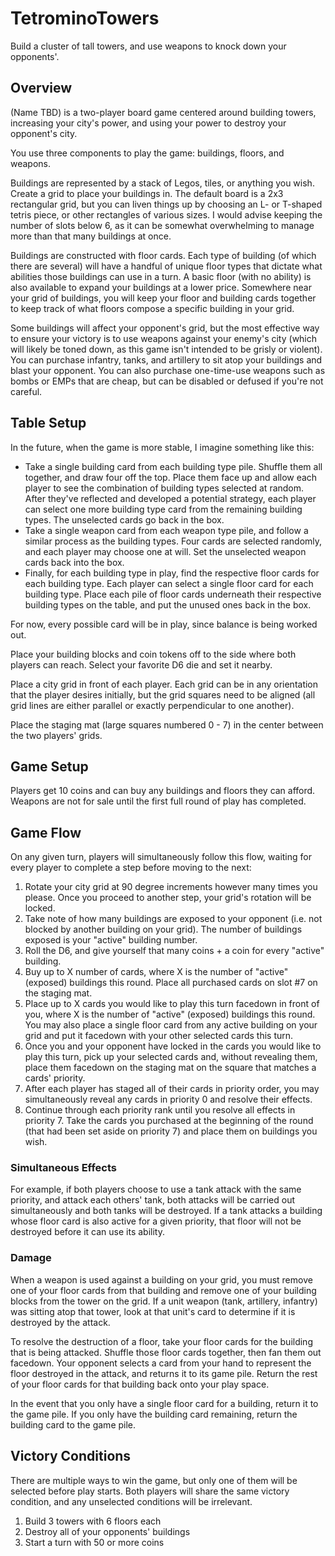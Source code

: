 # TetrominoTowers
Build a cluster of tall towers, and use weapons to knock down your opponents'.

## Overview
(Name TBD) is a two-player board game centered around building towers, increasing your city's power, and using your power to destroy your opponent's city.
  
You use three components to play the game: buildings, floors, and weapons.

Buildings are represented by a stack of Legos, tiles, or anything you wish. Create a grid to place your buildings in. The default board is a 2x3 rectangular grid, but you can liven things up by choosing an L- or T-shaped tetris piece, or other rectangles of various sizes. I would advise keeping the number of slots below 6, as it can be somewhat overwhelming to manage more than that many buildings at once.

Buildings are constructed with floor cards. Each type of building (of which there are several) will have a handful of unique floor types that dictate what abilities those buildings can use in a turn. A basic floor (with no ability) is also available to expand your buildings at a lower price. Somewhere near your grid of buildings, you will keep your floor and building cards together to keep track of what floors compose a specific building in your grid.

Some buildings will affect your opponent's grid, but the most effective way to ensure your victory is to use weapons against your enemy's city (which will likely be toned down, as this game isn't intended to be grisly or violent). You can purchase infantry, tanks, and artillery to sit atop your buildings and blast your opponent. You can also purchase one-time-use weapons such as bombs or EMPs that are cheap, but can be disabled or defused if you're not careful.


## Table Setup
In the future, when the game is more stable, I imagine something like this:
* Take a single building card from each building type pile. Shuffle them all together, and draw four off the top. Place them face up and allow each player to see the combination of building types selected at random. After they've reflected and developed a potential strategy, each player can select one more building type card from the remaining building types. The unselected cards go back in the box.
* Take a single weapon card from each weapon type pile, and follow a similar process as the building types. Four cards are selected randomly, and each player may choose one at will. Set the unselected weapon cards back into the box.
* Finally, for each building type in play, find the respective floor cards for each building type. Each player can select a single floor card for each building type. Place each pile of floor cards underneath their respective building types on the table, and put the unused ones back in the box.

For now, every possible card will be in play, since balance is being worked out.

Place your building blocks and coin tokens off to the side where both players can reach. Select your favorite D6 die and set it nearby.

Place a city grid in front of each player. Each grid can be in any orientation that the player desires initially, but the grid squares need to be aligned (all grid lines are either parallel or exactly perpendicular to one another).

Place the staging mat (large squares numbered 0 - 7) in the center between the two players' grids.

## Game Setup
Players get 10 coins and can buy any buildings and floors they can afford. Weapons are not for sale until the first full round of play has completed.

## Game Flow
On any given turn, players will simultaneously follow this flow, waiting for every player to complete a step before moving to the next:

1. Rotate your city grid at 90 degree increments however many times you please. Once you proceed to another step, your grid's rotation will be locked.
2. Take note of how many buildings are exposed to your opponent (i.e. not blocked by another building on your grid). The number of buildings exposed is your "active" building number.
3. Roll the D6, and give yourself that many coins + a coin for every "active" building.
4. Buy up to X number of cards, where X is the number of "active" (exposed) buildings this round. Place all purchased cards on slot #7 on the staging mat.
5. Place up to X cards you would like to play this turn facedown in front of you, where X is the number of "active" (exposed) buildings this round. You may also place a single floor card from any active building on your grid and put it facedown with your other selected cards this turn.
6. Once you and your opponent have locked in the cards you would like to play this turn, pick up your selected cards and, without revealing them, place them facedown on the staging mat on the square that matches a cards' priority.
7. After each player has staged all of their cards in priority order, you may simultaneously reveal any cards in priority 0 and resolve their effects. 
8. Continue through each priority rank until you resolve all effects in priority 7. Take the cards you purchased at the beginning of the round (that had been set aside on priority 7) and place them on buildings you wish.

### Simultaneous Effects
For example, if both players choose to use a tank attack with the same priority, and attack each others' tank, both attacks will be carried out simultaneously and both tanks will be destroyed. If a tank attacks a building whose floor card is also active for a given priority, that floor will not be destroyed before it can use its ability.

### Damage
When a weapon is used against a building on your grid, you must remove one of your floor cards from that building and remove one of your building blocks from the tower on the grid. If a unit weapon (tank, artillery, infantry) was sitting atop that tower, look at that unit's card to determine if it is destroyed by the attack. 

To resolve the destruction of a floor, take your floor cards for the building that is being attacked. Shuffle those floor cards together, then fan them out facedown. Your opponent selects a card from your hand to represent the floor destroyed in the attack, and returns it to its game pile. Return the rest of your floor cards for that building back onto your play space.

In the event that you only have a single floor card for a building, return it to the game pile. If you only have the building card remaining, return the building card to the game pile.

## Victory Conditions
There are multiple ways to win the game, but only one of them will be selected before play starts. Both players will share the same victory condition, and any unselected conditions will be irrelevant.

1. Build 3 towers with 6 floors each
2. Destroy all of your opponents' buildings
3. Start a turn with 50 or more coins
